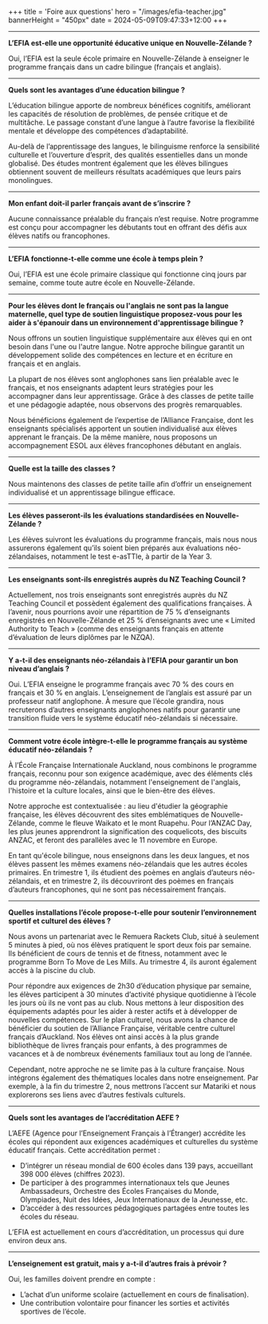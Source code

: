+++
title = 'Foire aux questions'
hero = "/images/efia-teacher.jpg"
bannerHeight = "450px"
date = 2024-05-09T09:47:33+12:00
+++

---
**L’EFIA est-elle une opportunité éducative unique en Nouvelle-Zélande ?**

Oui, l’EFIA est la seule école primaire en Nouvelle-Zélande à enseigner le programme français dans un cadre bilingue (français et anglais).

---
**Quels sont les avantages d’une éducation bilingue ?**

L’éducation bilingue apporte de nombreux bénéfices cognitifs, améliorant les capacités de résolution de problèmes, de pensée critique et de multitâche. Le passage constant d’une langue à l’autre favorise la flexibilité mentale et développe des compétences d’adaptabilité.

Au-delà de l’apprentissage des langues, le bilinguisme renforce la sensibilité culturelle et l’ouverture d’esprit, des qualités essentielles dans un monde globalisé. Des études montrent également que les élèves bilingues obtiennent souvent de meilleurs résultats académiques que leurs pairs monolingues.

---
**Mon enfant doit-il parler français avant de s’inscrire ?**

Aucune connaissance préalable du français n’est requise. Notre programme est conçu pour accompagner les débutants tout en offrant des défis aux élèves natifs ou francophones.

---
**L’EFIA fonctionne-t-elle comme une école à temps plein ?**

Oui, l’EFIA est une école primaire classique qui fonctionne cinq jours par semaine, comme toute autre école en Nouvelle-Zélande.

---
**Pour les élèves dont le français ou l'anglais ne sont pas la langue maternelle, quel type de soutien linguistique proposez-vous pour les aider à s'épanouir dans un environnement d'apprentissage bilingue ?**

Nous offrons un soutien linguistique supplémentaire aux élèves qui en ont besoin dans l'une ou l'autre langue. Notre approche bilingue garantit un développement solide des compétences en lecture et en écriture en français et en anglais.

La plupart de nos élèves sont anglophones sans lien préalable avec le français, et nos enseignants adaptent leurs stratégies pour les accompagner dans leur apprentissage. Grâce à des classes de petite taille et une pédagogie adaptée, nous observons des progrès remarquables.

Nous bénéficions également de l’expertise de l’Alliance Française, dont les enseignants spécialisés apportent un soutien individualisé aux élèves apprenant le français. De la même manière, nous proposons un accompagnement ESOL aux élèves francophones débutant en anglais.

---
**Quelle est la taille des classes ?**

Nous maintenons des classes de petite taille afin d’offrir un enseignement individualisé et un apprentissage bilingue efficace.

---
**Les élèves passeront-ils les évaluations standardisées en Nouvelle-Zélande ?**

Les élèves suivront les évaluations du programme français, mais nous nous assurerons également qu’ils soient bien préparés aux évaluations néo-zélandaises, notamment le test e-asTTle, à partir de la Year 3.

---
**Les enseignants sont-ils enregistrés auprès du NZ Teaching Council ?**

Actuellement, nos trois enseignants sont enregistrés auprès du NZ Teaching Council et possèdent également des qualifications françaises. À l’avenir, nous pourrions avoir une répartition de 75 % d’enseignants enregistrés en Nouvelle-Zélande et 25 % d’enseignants avec une « Limited Authority to Teach » (comme des enseignants français en attente d’évaluation de leurs diplômes par le NZQA).

---
**Y a-t-il des enseignants néo-zélandais à l’EFIA pour garantir un bon niveau d’anglais ?**

Oui. L’EFIA enseigne le programme français avec 70 % des cours en français et 30 % en anglais. L’enseignement de l’anglais est assuré par un professeur natif anglophone. À mesure que l’école grandira, nous recruterons d’autres enseignants anglophones natifs pour garantir une transition fluide vers le système éducatif néo-zélandais si nécessaire.

---
**Comment votre école intègre-t-elle le programme français au système éducatif néo-zélandais ?**

À l’École Française Internationale Auckland, nous combinons le programme français, reconnu pour son exigence académique, avec des éléments clés du programme néo-zélandais, notamment l'enseignement de l'anglais, l'histoire et la culture locales, ainsi que le bien-être des élèves.

Notre approche est contextualisée : au lieu d'étudier la géographie française, les élèves découvrent des sites emblématiques de Nouvelle-Zélande, comme le fleuve Waikato et le mont Ruapehu. Pour l’ANZAC Day, les plus jeunes apprendront la signification des coquelicots, des biscuits ANZAC, et feront des parallèles avec le 11 novembre en Europe.

En tant qu'école bilingue, nous enseignons dans les deux langues, et nos élèves passent les mêmes examens néo-zélandais que les autres écoles primaires. En trimestre 1, ils étudient des poèmes en anglais d’auteurs néo-zélandais, et en trimestre 2, ils découvriront des poèmes en français d’auteurs francophones, qui ne sont pas nécessairement français.

---
**Quelles installations l’école propose-t-elle pour soutenir l’environnement sportif et culturel des élèves ?**

Nous avons un partenariat avec le Remuera Rackets Club, situé à seulement 5 minutes à pied, où nos élèves pratiquent le sport deux fois par semaine. Ils bénéficient de cours de tennis et de fitness, notamment avec le programme Born To Move de Les Mills. Au trimestre 4, ils auront également accès à la piscine du club.

Pour répondre aux exigences de 2h30 d’éducation physique par semaine, les élèves participent à 30 minutes d’activité physique quotidienne à l’école les jours où ils ne vont pas au club. Nous mettons à leur disposition des équipements adaptés pour les aider à rester actifs et à développer de nouvelles compétences.
Sur le plan culturel, nous avons la chance de bénéficier du soutien de l’Alliance Française, véritable centre culturel français d’Auckland. Nos élèves ont ainsi accès à la plus grande bibliothèque de livres français pour enfants, à des programmes de vacances et à de nombreux événements familiaux tout au long de l’année.

Cependant, notre approche ne se limite pas à la culture française. Nous intégrons également des thématiques locales dans notre enseignement. Par exemple, à la fin du trimestre 2, nous mettrons l’accent sur Matariki et nous explorerons ses liens avec d’autres festivals culturels.

---
**Quels sont les avantages de l’accréditation AEFE ?**

L’AEFE (Agence pour l’Enseignement Français à l’Étranger) accrédite les écoles qui répondent aux exigences académiques et culturelles du système éducatif français. Cette accréditation permet :

* D’intégrer un réseau mondial de 600 écoles dans 139 pays, accueillant 398 000 élèves (chiffres 2023).
* De participer à des programmes internationaux tels que Jeunes Ambassadeurs, Orchestre des Écoles Françaises du Monde, Olympiades, Nuit des Idées, Jeux Internationaux de la Jeunesse, etc.
* D’accéder à des ressources pédagogiques partagées entre toutes les écoles du réseau.

L’EFIA est actuellement en cours d’accréditation, un processus qui dure environ deux ans.

---
**L’enseignement est gratuit, mais y a-t-il d’autres frais à prévoir ?**

Oui, les familles doivent prendre en compte :

* L’achat d’un uniforme scolaire (actuellement en cours de finalisation).
* Une contribution volontaire pour financer les sorties et activités sportives de l’école.
